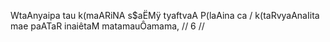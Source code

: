 WtaAnyaipa tau k(maARiNA s$aËMÿ tyaftvaA P(laAina ca /
k(taRvyaAnaIita mae paATaR inaiêtaM matamauÔamama, // 6 //
